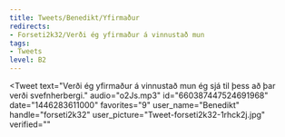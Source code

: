 ```yaml
---
title: Tweets/Benedikt/Yfirmaður
redirects:
- Forseti2k32/Verði ég yfirmaður á vinnustað mun
tags:
- Tweets
level: B2
---
```


<Tweet
text="Verði ég yfirmaður á vinnustað mun ég sjá til þess að þar verði svefnherbergi."
audio="o2Js.mp3"
id="660387447524691968"
date="1446283611000"
favorites="9"
user_name="Benedikt"
handle="forseti2k32"
user_picture="Tweet-forseti2k32-1rhck2j.jpg"
verified=""
></Tweet>

